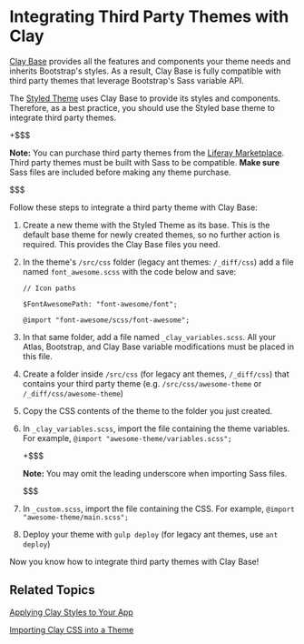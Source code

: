 # Integrating Third Party Themes with Clay [](id=integrating-third-party-themes-with-clay)

[Clay Base](https://github.com/liferay/liferay-portal/tree/7.1.x/modules/apps/frontend-theme/frontend-theme-styled/src/main/resources/META-INF/resources/_styled/css/clay) 
provides all the features and components your theme needs and inherits 
Bootstrap's styles. As a result, Clay Base is fully compatible with third party 
themes that leverage Bootstrap's Sass variable API. 

The 
[Styled Theme](https://github.com/liferay/liferay-portal/tree/7.1.x/modules/apps/frontend-theme/frontend-theme-styled) 
uses Clay Base to provide its styles and components. Therefore, as a best 
practice, you should use the Styled base theme to integrate third party themes. 

+$$$

**Note:** You can purchase third party themes from the 
[Liferay Marketplace](https://web.liferay.com/marketplace). Third party themes 
must be built with Sass to be compatible. **Make sure** Sass files are included 
before making any theme purchase.

$$$

Follow these steps to integrate a third party theme with Clay Base:

1.  Create a new theme with the Styled Theme as its base. This is the default 
    base theme for newly created themes, so no further action is required. This 
    provides the Clay Base files you need. 

2.  In the theme's `/src/css` folder (legacy ant themes: `/_diff/css`) add a 
    file named `font_awesome.scss` with the code below and save:

        // Icon paths

        $FontAwesomePath: "font-awesome/font";

        @import "font-awesome/scss/font-awesome";

3.  In that same folder, add a file named `_clay_variables.scss`. All your
    Atlas, Bootstrap, and Clay Base variable modifications must be placed in 
    this file.

4.  Create a folder inside `/src/css` (for legacy ant themes, `/_diff/css`) that 
    contains your third party theme (e.g. `/src/css/awesome-theme` or
    `/_diff/css/awesome-theme`)

5.  Copy the CSS contents of the theme to the folder you just created.

6.  In `_clay_variables.scss`, import the file containing the theme variables. 
    For example, `@import "awesome-theme/variables.scss";`
 
    +$$$ 

    **Note:** You may omit the leading underscore when importing Sass files.

    $$$

7.  In `_custom.scss`, import the file containing the CSS. For example, 
    `@import "awesome-theme/main.scss";`

8.  Deploy your theme with `gulp deploy` (for legacy ant themes, use 
    `ant deploy`)

Now you know how to integrate third party themes with Clay Base!

## Related Topics [](id=related-topics)

[Applying Clay Styles to Your App](/develop/tutorials/-/knowledge_base/7-1/applying-clay-styles-to-your-app)

[Importing Clay CSS into a Theme](/develop/tutorials/-/knowledge_base/7-1/importing-clay-css-into-a-theme)
